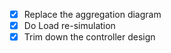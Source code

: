 - [x] Replace the aggregation diagram
- [x] Do Load re-simulation
- [x] Trim down the controller design
